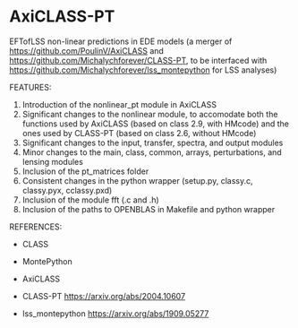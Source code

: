 # AxiCLASS-PT

EFTofLSS non-linear predictions in EDE models 
(a merger of https://github.com/PoulinV/AxiCLASS and https://github.com/Michalychforever/CLASS-PT, to be interfaced with https://github.com/Michalychforever/lss_montepython for LSS analyses) 


FEATURES:

1) Introduction of the nonlinear_pt module in AxiCLASS
2) Significant changes to the nonlinear module, to accomodate both the functions used by AxiCLASS (based on class 2.9, with HMcode) and the ones used by CLASS-PT (based on class 2.6, without HMcode)
3) Significant changes to the input, transfer, spectra, and output modules
4) Minor changes to the main, class, common, arrays, perturbations, and lensing modules
5) Inclusion of the pt_matrices folder
6) Consistent changes in the python wrapper (setup.py, classy.c, classy.pyx, cclassy.pxd)
7) Inclusion of the module fft (.c and .h)
8) Inclusion of the paths to OPENBLAS in Makefile and python wrapper

REFERENCES:

- CLASS

- MontePython

- AxiCLASS

- CLASS-PT
https://arxiv.org/abs/2004.10607

- lss_montepython
https://arxiv.org/abs/1909.05277

